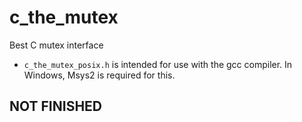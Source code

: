 # c_the_mutex
Best C mutex interface

- `c_the_mutex_posix.h` is intended for use with the gcc compiler. In Windows, Msys2 is required for this. 


## NOT FINISHED
